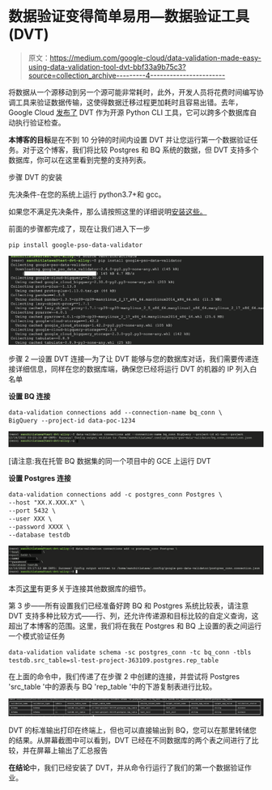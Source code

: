 # 数据验证变得简单易用—数据验证工具(DVT)

> 原文：<https://medium.com/google-cloud/data-validation-made-easy-using-data-validation-tool-dvt-bbf33a9b75c3?source=collection_archive---------4----------------------->

将数据从一个源移动到另一个源可能非常耗时，此外，开发人员将花费时间编写协调工具来验证数据传输，这使得数据迁移过程更加耗时且容易出错。去年，Google Cloud [发布了](https://cloud.google.com/blog/products/databases/automate-data-validation-with-dvt) DVT 作为开源 Python CLI 工具，它可以跨多个数据库自动执行验证检查。

**本博客的目标**是在不到 10 分钟的时间内设置 DVT 并让您运行第一个数据验证任务。对于这个博客，我们将比较 Postgres 和 BQ 系统的数据，但 DVT 支持多个数据库，你可以在这里看到完整的支持列表。

步骤 DVT 的安装

先决条件-在您的系统上运行 python3.7+和 gcc。

如果您不满足先决条件，那么请按照这里的详细说明[安装这些。](https://github.com/GoogleCloudPlatform/professional-services-data-validator/blob/develop/docs/installation.md)

前面的步骤都完成了，现在让我们进入下一步

```
pip install google-pso-data-validator
```

![](img/57dcd8a1d61c375543671a3e1a80f972.png)

步骤 2 —设置 DVT 连接—为了让 DVT 能够与您的数据库对话，我们需要传递连接详细信息，同样在您的数据库端，确保您已经将运行 DVT 的机器的 IP 列入白名单

**设置 BQ 连接**

```
data-validation connections add --connection-name bq_conn \
BigQuery --project-id data-poc-1234
```

![](img/4e7cefb0819da37bef0d0a3e4485d9e3.png)

[请注意:我在托管 BQ 数据集的同一个项目中的 GCE 上运行 DVT

**设置 Postgres 连接**

```
data-validation connections add -c postgres_conn Postgres \
--host "XX.X.XXX.X" \
--port 5432 \
--user XXX \
--password XXXX \
--database testdb
```

![](img/434163865eea69643c6e58af7d34e5d8.png)

本页[这里](https://github.com/GoogleCloudPlatform/professional-services-data-validator/blob/develop/docs/connections.md)有更多关于连接其他数据库的细节。

第 3 步——所有设置我们已经准备好跨 BQ 和 Postgres 系统比较表，请注意 DVT 支持多种比较方式——行、列，还允许传递源和目标比较的自定义查询，这超出了本博客的范围。这里，我们将在我在 Postgres 和 BQ 上设置的表之间运行一个模式验证任务

```
data-validation validate schema -sc postgres_conn -tc bq_conn -tbls testdb.src_table=sl-test-project-363109.postgres.rep_table
```

在上面的命令中，我们传递了在步骤 2 中创建的连接，并尝试将 Postgres 'src_table '中的源表与 BQ 'rep_table '中的下游复制表进行比较。

![](img/3d8e8b6730b29b5948b7519a2e9da517.png)

DVT 的标准输出打印在终端上，但也可以直接输出到 BQ，您可以在那里转储您的结果。从屏幕截图中可以看到，DVT 已经在不同数据库的两个表之间进行了比较，并在屏幕上输出了汇总报告

**在结论**中，我们已经安装了 DVT，并从命令行运行了我们的第一个数据验证作业。